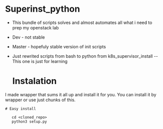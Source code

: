 # Superinst_python
* This bundle of scripts solves and almost automates all what i need to prep my openstack lab


* Dev - not stable
* Master - hopefuly stable version of init scripts

- Just rewrited scripts from bash to python from k8s_supervisor_install
-- This one is just for learning

  # Instalation
I made wrapper that sums it all up and install it for you.
You can install it by wrapper or use just chunks of this.

    # Easy install
```
   cd <cloned_repo>
   python3 setup.py
```
